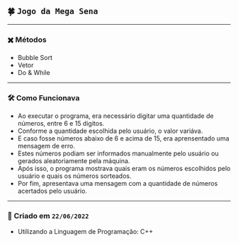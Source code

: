 ## 🍀 **`Jogo da Mega Sena`**

---

### ✖️ Métodos

- Bubble Sort
- Vetor
- Do & While

---

### 🛠️ Como Funcionava

- Ao executar o programa, era necessário digitar uma quantidade de números, entre 6 e 15 digitos.
- Conforme a quantidade escolhida pelo usuário, o valor variáva.
- E caso fosse números abaixo de 6 e acima de 15, era aprensentado uma mensagem de erro.
- Estes números podiam ser informados manualmente pelo usuário ou gerados aleatoriamente pela máquina.
- Após isso, o programa mostrava quais eram os números escolhidos pelo usuário e quais os números sorteados.
- Por fim, apresentava uma mensagem com a quantidade de números acertados pelo usuário.

---

### 📆 Criado em **`22/06/2022`**
- Utilizando a Linguagem de Programação: C++
